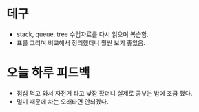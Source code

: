# 데구
+ stack, queue, tree 수업자료를 다시 읽으며 복습함.
+ 표를 그리며 비교해서 정리했더니 훨씬 보기 좋았음.

# 오늘 하루 피드백
+ 점심 먹고 와서 자전거 타고 낮잠 잤더니 실제로 공부는 밤에 조금 했다. 
+ 멀미 때문에 차는 오래타면 안되겠다.